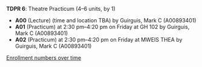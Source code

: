 **TDPR 6**: Theatre Practicum (4–6 units, by 1)

- **A00** (Lecture) (time and location TBA) by Guirguis, Mark C (A00893401)
- **A01** (Practicum) at 2:30 pm–4:20 pm on Friday at GH 102 by Guirguis, Mark C (A00893401)
- **A02** (Practicum) at 2:30 pm–4:20 pm on Friday at MWEIS THEA by Guirguis, Mark C (A00893401)

[Enrollment numbers over time](./TDPR6.tsv)
